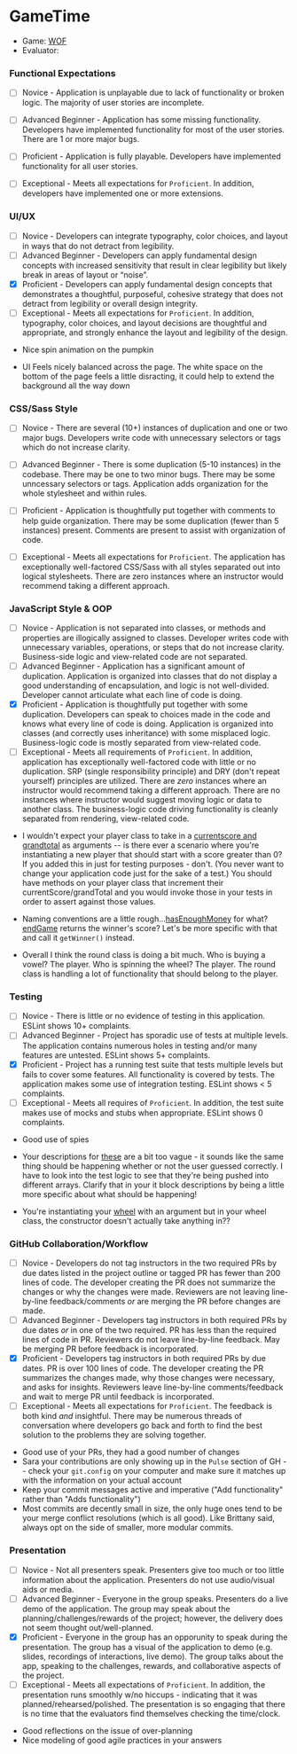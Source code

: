 # GameTime
* Game: [WOF](https://github.com/ec-myers/wheel-of-death/)
* Evaluator:

### Functional Expectations

* [ ] Novice - Application is unplayable due to lack of functionality or broken logic. The majority of user stories are incomplete.
* [ ] Advanced Beginner - Application has some missing functionality. Developers have implemented functionality for most of the user stories. There are 1 or more major bugs.
* [ ] Proficient - Application is fully playable. Developers have implemented functionality for all user stories.
* [ ] Exceptional - Meets all expectations for `Proficient`. In addition, developers have implemented one or more extensions.


### UI/UX

* [ ] Novice - Developers can integrate typography, color choices, and layout in ways that do not detract from legibility.
* [ ] Advanced Beginner - Developers can apply fundamental design concepts with increased sensitivity that result in clear legibility but likely break in areas of layout or “noise”.
* [x] Proficient - Developers can apply fundamental design concepts that demonstrates a thoughtful, purposeful, cohesive strategy that does not detract from legibility or overall design integrity.
* [ ] Exceptional - Meets all expectations for `Proficient`. In addition, typography, color choices, and layout decisions are thoughtful and appropriate, and strongly enhance the layout and legibility of the design.

- Nice spin animation on the pumpkin

- UI Feels nicely balanced across the page. The white space on the bottom of the page feels a little disracting, it could help to extend the background all the way down 

### CSS/Sass Style

* [ ] Novice - There are several (10+) instances of duplication and one or two major bugs. Developers write code with unnecessary selectors or tags which do not increase clarity.
* [ ] Advanced Beginner - There is some duplication (5-10 instances) in the codebase. There may be one to two minor bugs. There may be some unncessary selectors or tags. Application adds organization for the whole stylesheet and within rules.
* [ ] Proficient - Application is thoughtfully put together with comments to help guide organization. There may be some duplication (fewer than 5 instances) present. Comments are present to assist with organization of code.
* [ ] Exceptional - Meets all expectations for `Proficient`. The application has exceptionally well-factored CSS/Sass with all styles separated out into logical stylesheets. There are zero instances where an instructor would recommend taking a different approach.


### JavaScript Style & OOP

* [ ] Novice - Application is not separated into classes, or methods and properties are illogically assigned to classes. Developer writes code with unnecessary variables, operations, or steps that do not increase clarity. Business-side logic and view-related code are not separated.
* [ ] Advanced Beginner - Application has a significant amount of duplication. Application is organized into classes that do not display a good understanding of encapsulation, and logic is not well-divided. Developer cannot articulate what each line of code is doing. 
* [x] Proficient - Application is thoughtfully put together with some duplication. Developers can speak to choices made in the code and knows what every line of code is doing. Application is organized into classes (and correctly uses inheritance) with some misplaced logic. Business-logic code is mostly separated from view-related code. 
* [ ] Exceptional - Meets all requirements of `Proficient`. In addition, application has exceptionally well-factored code with little or no duplication. SRP (single responsibility principle) and DRY (don't repeat yourself) principles are utilized. There are _zero_ instances where an instructor would recommend taking a different approach. There are no instances where instructor would suggest moving logic or data to another class. The business-logic code driving functionality is cleanly separated from rendering, view-related code.

* I wouldn't expect your player class to take in a [currentscore and grandtotal](https://github.com/ec-myers/wheel-of-death/blob/master/src/Player.js#L6) as arguments -- is there ever a scenario where you're instantiating a new player that should start with a score greater than 0? If you added this in just for testing purposes - don't. (You never want to change your application code just for the sake of a test.) You should have methods on your player class that increment their currentScore/grandTotal and you would invoke those in your tests in order to assert against those values. 

* Naming conventions are a little rough...[hasEnoughMoney](https://github.com/ec-myers/wheel-of-death/blob/master/src/Player.js#L13) for what? [endGame](https://github.com/ec-myers/wheel-of-death/blob/master/src/Game.js#L72) returns the winner's score? Let's be more specific with that and call it `getWinner()` instead.

* Overall I think the round class is doing a bit much. Who is buying a vowel? The player. Who is spinning the wheel? The player. The round class is handling a lot of functionality that should belong to the player.

### Testing

* [ ] Novice - There is little or no evidence of testing in this application. ESLint shows 10+ complaints.
* [ ] Advanced Beginner - Project has sporadic use of tests at multiple levels. The application contains numerous holes in testing and/or many features are untested. ESLint shows 5+ complaints.
* [x] Proficient - Project has a running test suite that tests multiple levels but fails to cover some features. All functionality is covered by tests. The application makes some use of integration testing. ESLint shows < 5 complaints.
* [ ] Exceptional - Meets all requires of `Proficient`. In addition, the test suite makes use of mocks and stubs when appropriate. ESLint shows 0 complaints.

* Good use of spies

* Your descriptions for [these](https://github.com/ec-myers/wheel-of-death/blob/master/test/round-test.js#L78-L87) are a bit too vague - it sounds like the same thing should be happening whether or not the user guessed correctly. I have to look into the test logic to see that they're being pushed into different arrays. Clarify that in your it block descriptions by being a little more specific about what should be happening!

* You're instantiating your [wheel](https://github.com/ec-myers/wheel-of-death/blob/master/test/wheel-test.js#L10-L35) with an argument but in your wheel class, the constructor doesn't actually take anything in??

### GitHub Collaboration/Workflow

* [ ] Novice - Developers do not tag instructors in the two required PRs by due dates listed in the project outline or tagged PR has fewer than 200 lines of code. The developer creating the PR does not summarize the changes or why the changes were made. Reviewers are not leaving line-by-line feedback/comments _or_ are merging the PR before changes are made.
* [ ] Advanced Beginner - Developers tag instructors in both required PRs by due dates _or_ in one of the two required. PR has less than the required lines of code in PR. Reviewers do not leave line-by-line feedback. May be merging PR before feedback is incorporated.
* [x] Proficient - Developers tag instructors in both required PRs by due dates. PR is over 100 lines of code. The developer creating the PR summarizes the changes made, why those changes were necessary, and asks for insights. Reviewers leave line-by-line comments/feedback and wait to merge PR until feedback is incorporated.
* [ ] Exceptional - Meets all expectations for `Proficient`. The feedback is both kind _and_ insightful. There may be numerous threads of conversation where developers go back and forth to find the best solution to the problems they are solving together.

- Good use of your PRs, they had a good number of changes
- Sara your contributions are only showing up in the `Pulse` section of GH -- check your `git.config` on your computer and make sure it matches up with the information on your actual account 
- Keep your commit messages active and imperative ("Add functionality" rather than "Adds functionality")
- Most commits are decently small in size, the only huge ones tend to be your merge conflict resolutions (which is all good). Like Brittany said, always opt on the side of smaller, more modular commits.

### Presentation

* [ ] Novice - Not all presenters speak. Presenters give too much or too little information about the application. Presenters do not use audio/visual aids or media.
* [ ] Advanced Beginner - Everyone in the group speaks. Presenters do a live demo of the application. The group may speak about the planning/challenges/rewards of the project; however, the delivery does not seem thought out/well-planned. 
* [x] Proficient - Everyone in the group has an opporunity to speak during the presentation. The group has a visual of the application to demo (e.g. slides, recordings of interactions, live demo). The group talks about the app, speaking to the challenges, rewards, and collaborative aspects of the project.
* [ ] Exceptional - Meets all expectations of `Proficient`. In addition, the presentation runs smoothly w/no hiccups - indicating that it was planned/rehearsed/polished. The presentation is so engaging that there is no time that the evaluators find themselves checking the time/clock.

- Good reflections on the issue of over-planning 
- Nice modeling of good agile practices in your answers
